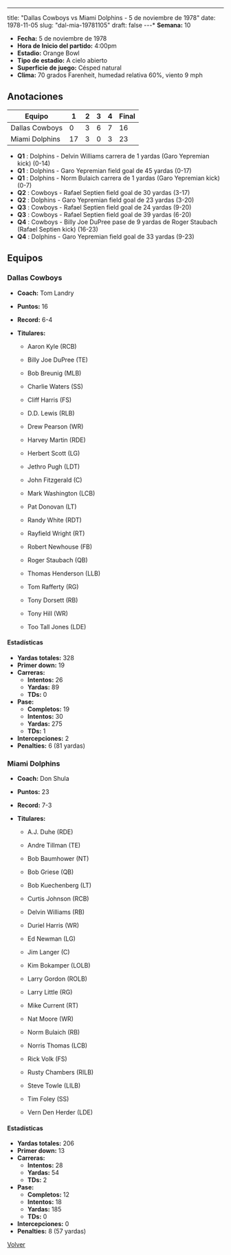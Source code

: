 ---
title: "Dallas Cowboys vs Miami Dolphins - 5 de noviembre de 1978"
date: 1978-11-05
slug: "dal-mia-19781105"
draft: false
---* **Semana:** 10
* **Fecha:** 5 de noviembre de 1978
* **Hora de Inicio del partido:** 4:00pm
* **Estadio:** Orange Bowl
* **Tipo de estadio:** A cielo abierto
* **Superficie de juego:** Césped natural
* **Clima:** 70 grados Farenheit, humedad relativa 60%, viento 9 mph




## Anotaciones
| Equipo | 1 | 2 | 3 | 4 | Final |
|--------|---|---|---|---|-------|
| Dallas Cowboys  | 0 | 3 | 6 | 7  | 16 |
| Miami Dolphins  | 17 | 3 | 0 | 3  | 23 |
* **Q1** : Dolphins - Delvin Williams carrera de 1 yardas (Garo Yepremian kick) (0-14)
* **Q1** : Dolphins - Garo Yepremian field goal de 45 yardas (0-17)
* **Q1** : Dolphins - Norm Bulaich carrera de 1 yardas (Garo Yepremian kick) (0-7)
* **Q2** : Cowboys - Rafael Septien field goal de 30 yardas (3-17)
* **Q2** : Dolphins - Garo Yepremian field goal de 23 yardas (3-20)
* **Q3** : Cowboys - Rafael Septien field goal de 24 yardas (9-20)
* **Q3** : Cowboys - Rafael Septien field goal de 39 yardas (6-20)
* **Q4** : Cowboys - Billy Joe DuPree pase de 9 yardas de Roger Staubach (Rafael Septien kick) (16-23)
* **Q4** : Dolphins - Garo Yepremian field goal de 33 yardas (9-23)


## Equipos


### Dallas Cowboys
* **Coach:** Tom Landry
* **Puntos:** 16
* **Record:** 6-4
* **Titulares:** 

  * Aaron Kyle (RCB) 

  * Billy Joe DuPree (TE) 

  * Bob Breunig (MLB) 

  * Charlie Waters (SS) 

  * Cliff Harris (FS) 

  * D.D. Lewis (RLB) 

  * Drew Pearson (WR) 

  * Harvey Martin (RDE) 

  * Herbert Scott (LG) 

  * Jethro Pugh (LDT) 

  * John Fitzgerald (C) 

  * Mark Washington (LCB) 

  * Pat Donovan (LT) 

  * Randy White (RDT) 

  * Rayfield Wright (RT) 

  * Robert Newhouse (FB) 

  * Roger Staubach (QB) 

  * Thomas Henderson (LLB) 

  * Tom Rafferty (RG) 

  * Tony Dorsett (RB) 

  * Tony Hill (WR) 

  * Too Tall Jones (LDE) 

#### Estadísticas
* **Yardas totales:** 328
* **Primer down:** 19
* **Carreras:**
  * **Intentos:** 26
  * **Yardas:** 89
  * **TDs:** 0
* **Pase:**
  * **Completos:** 19
  * **Intentos:** 30
  * **Yardas:** 275
  * **TDs:** 1
* **Intercepciones:** 2
* **Penalties:** 6 (81 yardas)

### Miami Dolphins
* **Coach:** Don Shula
* **Puntos:** 23
* **Record:** 7-3
* **Titulares:** 

  * A.J. Duhe (RDE) 

  * Andre Tillman (TE) 

  * Bob Baumhower (NT) 

  * Bob Griese (QB) 

  * Bob Kuechenberg (LT) 

  * Curtis Johnson (RCB) 

  * Delvin Williams (RB) 

  * Duriel Harris (WR) 

  * Ed Newman (LG) 

  * Jim Langer (C) 

  * Kim Bokamper (LOLB) 

  * Larry Gordon (ROLB) 

  * Larry Little (RG) 

  * Mike Current (RT) 

  * Nat Moore (WR) 

  * Norm Bulaich (RB) 

  * Norris Thomas (LCB) 

  * Rick Volk (FS) 

  * Rusty Chambers (RILB) 

  * Steve Towle (LILB) 

  * Tim Foley (SS) 

  * Vern Den Herder (LDE) 

#### Estadísticas
* **Yardas totales:** 206
* **Primer down:** 13
* **Carreras:**
  * **Intentos:** 28
  * **Yardas:** 54
  * **TDs:** 2
* **Pase:**
  * **Completos:** 12
  * **Intentos:** 18
  * **Yardas:** 185
  * **TDs:** 0
* **Intercepciones:** 0
* **Penalties:** 8 (57 yardas)


[Volver](/historia/1978)
